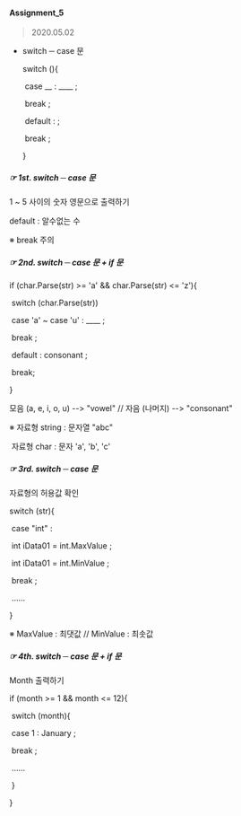 #### Assignment_5

> 2020.05.02

+ switch ─ case 문

  switch (){

  ​	case __ : ____ ;

  ​			break ;

  ​	default :  ;

  ​			break ;

  }

##### ☞ 1st. switch ─ case 문 

1 ~ 5 사이의 숫자 영문으로 출력하기

default : 알수없는 수

※ break 주의

##### ☞ 2nd. switch ─ case 문 + if 문

if (char.Parse(str) >= 'a' && char.Parse(str) <= 'z'){

​	switch (char.Parse(str))

​		case 'a' ~ case 'u' :  ____ ;

​			break ;

​		default : consonant ;

​			break;

}

모음 (a, e, i, o, u) --> "vowel"  //  자음 (나머지) --> "consonant"

※ 자료형 string : 문자열 "abc"

​	자료형 char : 문자 'a', 'b', 'c'

##### ☞ 3rd. switch ─ case 문 

자료형의 허용값 확인

switch (str){

​	case "int" : 

​			int iData01 = int.MaxValue ;

​			int iData01 = int.MinValue ;

​			break ; 

​	……

}

※ MaxValue : 최댓값 // MinValue : 최솟값

##### ☞ 4th. switch ─ case 문 + if 문

Month 출력하기

if (month >= 1 && month <= 12){

​	switch (month){

​		case 1 : January ; 

​			break ;

​		……

​	}

}